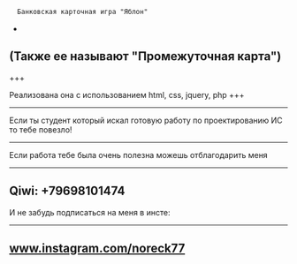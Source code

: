 
```scss /* или css */
  Банковская карточная игра "Яблон"
```
-
(Также ее называют "Промежуточная карта")
-

+++

Реализована она с использованием html, css, jquery, php
+++
_____

Если ты студент который искал готовую работу по проектированию ИС то тебе повезло!

______________________________________
Если работа тебе была очень полезна можешь отблагодарить меня
____
Qiwi: +79698101474
-
И не забудь подписаться на меня в инсте:
___
www.instagram.com/noreck77
-
